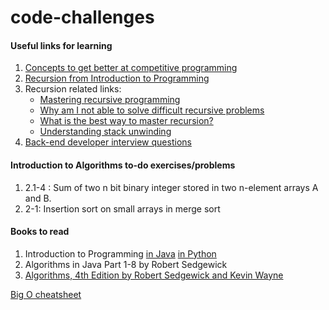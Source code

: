 # code-challenges

#### Useful links for learning
1. [Concepts to get better at competitive programming](https://discuss.codechef.com/questions/121107/programming-contest-detailed-syllabus-along-with-example-problems)
2. [Recursion from Introduction to Programming](https://introcs.cs.princeton.edu/java/23recursion/)
3. Recursion related links:
    - [Mastering recursive programming][1]
    - [Why am I not able to solve difficult recursive problems][2]
    - [What is the best way to master recursion?][3]
    - [Understanding stack unwinding][4]
4. [Back-end developer interview questions][5]

#### Introduction to Algorithms to-do exercises/problems
1. 2.1-4 : Sum of two n bit binary integer stored in two n-element arrays A and B.
2. 2-1: Insertion sort on small arrays in merge sort

#### Books to read
1. Introduction to Programming [in Java](https://introcs.cs.princeton.edu/java/home/) [in Python](https://introcs.cs.princeton.edu/python/home/)
2. Algorithms in Java Part 1-8 by Robert Sedgewick
3. [Algorithms, 4th Edition by Robert Sedgewick and Kevin Wayne](https://algs4.cs.princeton.edu/home/)

[Big O cheatsheet](http://bigocheatsheet.com/img/big-o-cheat-sheet-poster.png)


[1]: https://stackoverflow.com/questions/22713811/mastering-recursive-programming
[2]: https://www.quora.com/I-am-able-to-solve-easy-recursion-questions-but-not-able-to-solve-difficult-ones-like-permutation-of-a-string-What-should-I-do-to-master-recursion
[3]: https://www.quora.com/What-is-the-best-way-to-master-recursion
[4]: https://stackoverflow.com/questions/22062019/understanding-stack-unwinding-in-recursion-tree-traversal/22063711#22063711
[5]: https://github.com/arialdomartini/Back-End-Developer-Interview-Questions